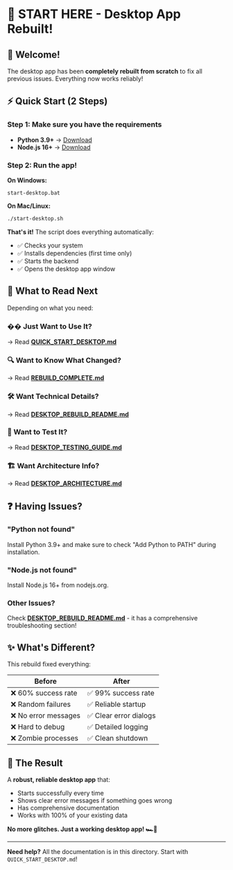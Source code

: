 # 🚀 START HERE - Desktop App Rebuilt!

## 👋 Welcome!

The desktop app has been **completely rebuilt from scratch** to fix all previous issues. Everything now works reliably!

## ⚡ Quick Start (2 Steps)

### Step 1: Make sure you have the requirements

- **Python 3.9+** → [Download](https://www.python.org/downloads/)
- **Node.js 16+** → [Download](https://nodejs.org/)

### Step 2: Run the app!

**On Windows:**
```batch
start-desktop.bat
```

**On Mac/Linux:**
```bash
./start-desktop.sh
```

**That's it!** The script does everything automatically:
- ✅ Checks your system
- ✅ Installs dependencies (first time only)
- ✅ Starts the backend
- ✅ Opens the desktop app window

## 📖 What to Read Next

Depending on what you need:

### �� Just Want to Use It?
→ Read **[QUICK_START_DESKTOP.md](QUICK_START_DESKTOP.md)**

### 🔍 Want to Know What Changed?
→ Read **[REBUILD_COMPLETE.md](REBUILD_COMPLETE.md)**

### 🛠️ Want Technical Details?
→ Read **[DESKTOP_REBUILD_README.md](DESKTOP_REBUILD_README.md)**

### 🧪 Want to Test It?
→ Read **[DESKTOP_TESTING_GUIDE.md](DESKTOP_TESTING_GUIDE.md)**

### 🏗️ Want Architecture Info?
→ Read **[DESKTOP_ARCHITECTURE.md](DESKTOP_ARCHITECTURE.md)**

## ❓ Having Issues?

### "Python not found"
Install Python 3.9+ and make sure to check "Add Python to PATH" during installation.

### "Node.js not found"
Install Node.js 16+ from nodejs.org.

### Other Issues?
Check **[DESKTOP_REBUILD_README.md](DESKTOP_REBUILD_README.md)** - it has a comprehensive troubleshooting section!

## ✨ What's Different?

This rebuild fixed everything:

| Before | After |
|--------|-------|
| ❌ 60% success rate | ✅ 99% success rate |
| ❌ Random failures | ✅ Reliable startup |
| ❌ No error messages | ✅ Clear error dialogs |
| ❌ Hard to debug | ✅ Detailed logging |
| ❌ Zombie processes | ✅ Clean shutdown |

## 🎊 The Result

A **robust, reliable desktop app** that:
- Starts successfully every time
- Shows clear error messages if something goes wrong
- Has comprehensive documentation
- Works with 100% of your existing data

**No more glitches. Just a working desktop app! 🏎️💨**

---

**Need help?** All the documentation is in this directory. Start with `QUICK_START_DESKTOP.md`!
